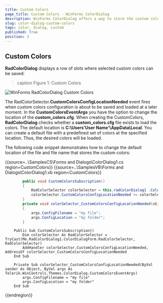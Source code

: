 ```yaml
---
title: Custom Colors
page_title: Custom Colors - WinForms ColorDialog
description: WinForms ColorDialog offers a way to store the custom colors at a specific location via the CustomColorsConfigLocationNeeded event. 
slug: color-dialog-custom-colors
tags: color, dialog, custom
published: True
position: 3 
---
```


## Custom Colors

**RadColorDialog** displays a row of slots where selected custom colors can be saved:

>caption Figure 1: Custom Colors

![WinForms RadColorDialog Custom Colors](images/color-dialog-custom-colors001.png)

The RadColorSelector.**CustomColorsConfigLocationNeeded** event fires when custom colors configuration is about to be saved and loaded at a later moment. In the **CustomColorsEventArgs** you have the option to change the location  of the **custom_colors.cfg**. When creating the CustomColors, **RadColorDialog** checks whether a **custom_colors.cfg** file exists to load the colors. The default location is **C:\Users\'User Name'\AppData\Local**. You can create a default file with a predefined set of colors at the specified location. Thus, the desired colors will be loaded. 

The following code snippet demonstrates how to change the default location of the file and file name that stores the custom colors:

{{source=..\SamplesCS\Forms and Dialogs\ColorDialog1.cs region=CustomColors}} 
{{source=..\SamplesVB\Forms and Dialogs\ColorDialog1.vb region=CustomColors}} 

````C#
        public void CustomColorsSubscription()
        {
            RadColorSelector colorSelector = this.radColorDialog1 .ColorDialogForm .RadColorSelector as RadColorSelector;
            colorSelector.CustomColorsConfigLocationNeeded += colorSelector_CustomColorsConfigLocationNeeded;
        }
        private void colorSelector_CustomColorsConfigLocationNeeded(object sender, Telerik.WinControls.Themes.ColorDialog.CustomColorsEventArgs args)
        {
            args.ConfigFilename = "my file";
            args.ConfigLocation = "my folder";
        }

````
````VB.NET
    Public Sub CustomColorsSubscription()
        Dim colorSelector As RadColorSelector = TryCast(Me.RadColorDialog1.ColorDialogForm.RadColorSelector, RadColorSelector)
        AddHandler colorSelector.CustomColorsConfigLocationNeeded, AddressOf colorSelector_CustomColorsConfigLocationNeeded
    End Sub

    Private Sub colorSelector_CustomColorsConfigLocationNeeded(ByVal sender As Object, ByVal args As Telerik.WinControls.Themes.ColorDialog.CustomColorsEventArgs)
        args.ConfigFilename = "my file"
        args.ConfigLocation = "my folder"
    End Sub

````

{{endregion}} 

